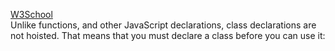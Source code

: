[W3School](https://www.w3schools.com/js/js_class_intro.asp)  
Unlike functions, and other JavaScript declarations, class declarations are not hoisted.
That means that you must declare a class before you can use it:
